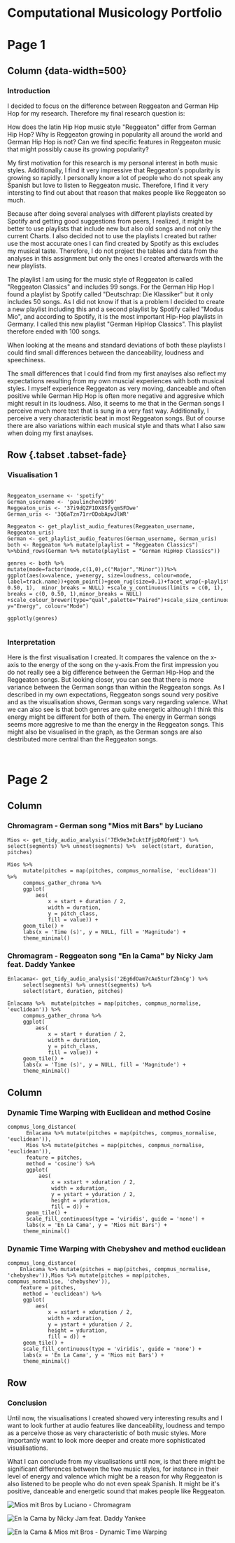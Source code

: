 # Computational Musicology Portfolio 

Page 1
===================================== 

Column {data-width=500}
-----------------------------------------------------------------------

### Introduction 

I decided to focus on the difference between Reggeaton and German Hip Hop for my research. Therefore my final research question is:

How does the latin Hip Hop music style "Reggeaton" differ from German Hip Hop? 
Why is Reggeaton growing in popularity all around the world and German Hip Hop is not? Can we find specific features in Reggeaton music that might possibly cause its growing popularity? 

My first motivation for this research is my personal interest in both music styles. Additionally, I find it very impressive that Reggeaton's popularity is growing so rapidly. I personally know a lot of people who do not speak any Spanish but love to listen to Reggeaton music. Therefore, I find it very intersting to find out about that reason that makes people like Reggeaton so much.

Because after doing several analyses with different playlists created by Spotify and getting good suggestions from peers, I realized, it might be better to use playlists that include new but also old songs and not only the current Charts. I also decided not to use the playlists I created but rather use the most accurate ones I can find created by Spotify as this excludes my musical taste. Therefore, I do not project the tables and data from the analyses in this assignment but only the ones I created afterwards with the new playlists. 

The playlist I am using for the music style of Reggeaton is called "Reggeaton Classics" and includes 99 songs.
For the German Hip Hop I found a playlist by Spotify called "Deutschrap: Die Klassiker" but it only includes 50 songs. As I did not know if that is a problem I decided to create a new playlist including this and a second playlist by Spotify called "Modus Mio", and according to Spotify, it is the most important Hip-Hop playlists in Germany. I called this new playlist "German HipHop Classics". This playlist therefore ended with 100 songs. 

When looking at the means and standard deviations of both these playlists I could find small differences between the danceability, loudness and speechiness. 

The small differences that I could find from my first anaylses also reflect my expectations resulting from my own muscial experiences with both musical styles. I myself experience Reggeaton as very moving, danceable and often positive while German Hip Hop is often more negative and aggresive which might result in its loudness. Also, it seems to me that in the German songs I perceive much more text that is sung in a very fast way. Additionally, I perceive a very characteristic beat in most Reggeaton songs.
But of course there are also variations within each musical style and thats what I also saw when doing my first anaylses.


Row {.tabset .tabset-fade}
-----------------------------------------------------------------------

### Visualisation 1

```{r}

Reggeaton_username <- 'spotify'
German_username <- 'paulinchen1999'
Reggeaton_uris <- '37i9dQZF1DX8SfyqmSFDwe'
German_uris <- '3Q6aTzn71rrODobApwJlWR'

Reggeaton <- get_playlist_audio_features(Reggeaton_username, Reggeaton_uris)
German <- get_playlist_audio_features(German_username, German_uris)
both <- Reggeaton %>% mutate(playlist = "Reggeaton Classics") %>%bind_rows(German %>% mutate(playlist = "German HipHop Classics"))

genres <- both %>% mutate(mode=factor(mode,c(1,0),c("Major","Minor")))%>% ggplot(aes(x=valence, y=energy, size=loudness, colour=mode, label=track.name))+geom_point()+geom_rug(size=0.1)+facet_wrap(~playlist)+scale_x_continuous(limits=c(0,1),breaks=c(0, 0.50, 1),  minor_breaks = NULL) +scale_y_continuous(limits = c(0, 1), breaks = c(0, 0.50, 1),minor_breaks = NULL) +scale_colour_brewer(type="qual",palette="Paired")+scale_size_continuous(trans="exp",guide="none")+theme_light()+labs(x="Valence", y="Energy", colour="Mode")

ggplotly(genres)


``` 

### Interpretation 

Here is the first visualisation I created. It compares the valence on the x-axis to the energy of the song on the y-axis.From the first impression you do not really see a big difference between the German Hip-Hop and the Reggeaton songs. But looking closer, you can see that there is more variance between the German songs than within the Reggeaton songs. As I described in my own expectations, Reggeaton songs sound very positive and as the visualisation shows, German songs vary regarding valence. What we can also see is that both genres are quite energetic although I think this energy might be different for both of them. The energy in German songs seems more aggresive to me than the energy in the Reggeaton songs. This might also be visualised in the graph, as the German songs are also destributed more central than the Reggeaton songs. 


```{r}


```

Page 2
=====================================     

Column
-----------------------------------------------------------------------

### Chromagram - German song "Mios mit Bars" by Luciano

```{r}
Mios <- get_tidy_audio_analysis('7Ek9e3eIuktIFjpDRQfmHE') %>% select(segments) %>% unnest(segments) %>%  select(start, duration, pitches)

Mios %>% 
     mutate(pitches = map(pitches, compmus_normalise, 'euclidean')) %>% 
     compmus_gather_chroma %>% 
     ggplot(
         aes(
             x = start + duration / 2, 
             width = duration, 
             y = pitch_class, 
             fill = value)) + 
     geom_tile() +
     labs(x = 'Time (s)', y = NULL, fill = 'Magnitude') +
     theme_minimal()

```

### Chromagram - Reggeaton song "En la Cama" by Nicky Jam feat. Daddy Yankee

```{r}
Enlacama<- get_tidy_audio_analysis('2Eg6dOam7cAe5turf2bnCg') %>% 
     select(segments) %>% unnest(segments) %>% 
     select(start, duration, pitches)

Enlacama %>%  mutate(pitches = map(pitches, compmus_normalise, 'euclidean')) %>% 
     compmus_gather_chroma %>% 
     ggplot(
         aes(
             x = start + duration / 2, 
             width = duration, 
             y = pitch_class, 
             fill = value)) + 
     geom_tile() +
     labs(x = 'Time (s)', y = NULL, fill = 'Magnitude') +
     theme_minimal()

```

Column
-----------------------------------------------------------------------
### Dynamic Time Warping with Euclidean and method Cosine

```{r}
compmus_long_distance(
      Enlacama %>% mutate(pitches = map(pitches, compmus_normalise, 'euclidean')),
      Mios %>% mutate(pitches = map(pitches, compmus_normalise, 'euclidean')),
      feature = pitches,
      method = 'cosine') %>% 
      ggplot(
          aes(
              x = xstart + xduration / 2, 
              width = xduration,
              y = ystart + yduration / 2,
              height = yduration,
              fill = d)) + 
      geom_tile() +
      scale_fill_continuous(type = 'viridis', guide = 'none') +
      labs(x = 'En La Cama', y = 'Mios mit Bars') +
     theme_minimal()

```

### Dynamic Time Warping with Chebyshev and method euclidean

```{r}
compmus_long_distance(
    Enlacama %>% mutate(pitches = map(pitches, compmus_normalise, 'chebyshev')),Mios %>% mutate(pitches = map(pitches, compmus_normalise, 'chebyshev')),
    feature = pitches,
     method = 'euclidean') %>% 
     ggplot(
         aes(
             x = xstart + xduration / 2, 
             width = xduration,
             y = ystart + yduration / 2,
             height = yduration,
             fill = d)) + 
     geom_tile() +
     scale_fill_continuous(type = 'viridis', guide = 'none') +
     labs(x = 'En La Cama', y = 'Mios mit Bars') +
     theme_minimal()
```


Row 
-------------------------------------
    
### Conclusion

Until now, the visualisations I created showed very interesting results and I want to look further at audio features like danceability, loudness and tempo as a perceive those as very characteristic of both music styles. More importantly want to look more deeper and create more sophisticated visualisations.

What I can conclude from my visualisations until now, is that there might be significant differences between the two music styles, for instance in their level of energy and valence which might be a reason for why Reggeaton is also listened to be people who do not even speak Spanish. It might be it's positive, danceable and energetic sound that makes people like Reggeaton.

![Mios mit Bros by Luciano - Chromagram](week8.1.png)

![En la Cama by Nicky Jam feat. Daddy Yankee](week8.2.png)

![En la Cama & Mios mit Bros - Dynamic Time Warping](week8.3.)
